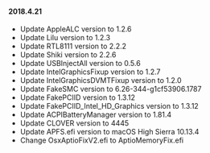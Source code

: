 #### 2018.4.21
- Update AppleALC version to 1.2.6
- Update Lilu version to 1.2.3
- Update RTL8111 version to 2.2.2
- Update Shiki version to 2.2.6
- Update USBInjectAll version to 0.5.6
- Update IntelGraphicsFixup version to 1.2.7
- Update IntelGraphicsDVMTFixup version to 1.2.0
- Update FakeSMC version to 6.26-344-g1cf53906.1787
- Update FakePCIID version to 1.3.12
- Update FakePCIID_Intel_HD_Graphics version to 1.3.12
- Update ACPIBatteryManager version to 1.81.4
- Update CLOVER version to 4445
- Update APFS.efi version to macOS High Sierra 10.13.4
- Change OsxAptioFixV2.efi to AptioMemoryFix.efi


